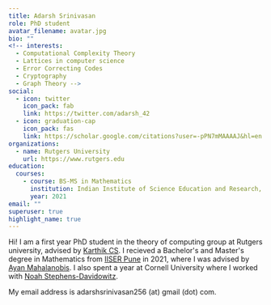 ```yaml
---
title: Adarsh Srinivasan
role: PhD student
avatar_filename: avatar.jpg
bio: ""
<!-- interests:
  - Computational Complexity Theory
  - Lattices in computer science
  - Error Correcting Codes
  - Cryptography
  - Graph Theory -->
social:
  - icon: twitter
    icon_pack: fab
    link: https://twitter.com/adarsh_42
  - icon: graduation-cap
    icon_pack: fas
    link: https://scholar.google.com/citations?user=-pPN7mMAAAAJ&hl=en
organizations:
  - name: Rutgers University
    url: https://www.rutgers.edu
education:
  courses:
    - course: BS-MS in Mathematics
      institution: Indian Institute of Science Education and Research, Pune
      year: 2021
email: ""
superuser: true
highlight_name: true
---
```

Hi! I am a first year PhD student in the theory of computing group at Rutgers university, advised by [Karthik CS](https://karthikcs.org). I recieved a Bachelor's and Master's degree in Mathematics from [IISER Pune](https://www.iiserpune.ac.in/) in 2021, where I was advised by [Ayan Mahalanobis](http://sites.iiserpune.ac.in/~ayan/). I also spent a year at Cornell University where I worked with [Noah Stephens-Davidowitz](https://www.noahsd.com/).

My email address is adarshsrinivasan256 (at) gmail (dot) com.
